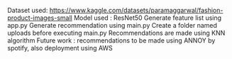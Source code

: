Dataset used: https://www.kaggle.com/datasets/paramaggarwal/fashion-product-images-small
Model used : ResNet50
Generate feature list using app.py
Generate recommendation using main.py
Create a folder named uploads before executing main.py
Recommendations are made using KNN algorithm 
Future work : recommendations to be made using ANNOY by spotify, also deployment using AWS
